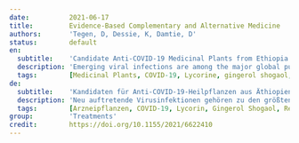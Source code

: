 ```yaml
---
date:          2021-06-17
title:         Evidence-Based Complementary and Alternative Medicine
authors:       'Tegen, D, Dessie, K, Damtie, D'
status:        default
en:
  subtitle:    'Candidate Anti-COVID-19 Medicinal Plants from Ethiopia: A Review of Plants Traditionally Used to Treat Viral Diseases'
  description: 'Emerging viral infections are among the major global public health concerns. The pandemic COVID-19 is a contagious respiratory and vascular disease caused by severe acute respiratory syndrome coronavirus 2 (SARS-CoV-2). There are no medicines that can treat SARS-CoV-2 except the vaccines. Therefore, searching for plant-originated therapeutics for the treatment of COVID-19 is required. Consequently, reviewing medicinal plants used to treat different viral infections is mandatory. This review article aims to review the ethnobotanical knowledge of medicinal plants traditionally used to treat different viral diseases by the Ethiopian people and suggests those plants as candidates to fight COVID-19. Articles written in English were searched from online public databases using searching terms like “Traditional Medicine,” “Ethnobotanical study,” “Active components,” “Antiviral activities,” and “Ethiopia.” Ethnobotanical data were analyzed using the Excel statistical software program. From the 46 articles reviewed, a total of 111 plant species were claimed to treat viral infections. Fifty-six (50.4%) of the plant species had reported to have antiviral active components that are promising to treat COVID-19. Lycorine, gingerol shogaol, resveratrol, rhoifolin, oleanolic acid, kaempferol, rosmarinic acid, almond oil, ursolic acid, hederagenin, nigellidine, α-hederin, apigenin, nobiletin, tangeretin, chalcone, hesperidin, epigallocatechin gallate, allicin, diallyl trisulfide, ajoene, aloenin, artemisinin, glucobrassicin, curcumin, piperine, flavonoids, anthraquinone, hydroxychloroquine, and jensenone were some of them. The Ethiopian traditional knowledge applies a lot of medicinal plants to treat different viral infections. Reports of the chemical components of many of them confirm that they can be promising to fight COVID-19.'
  tags:        [Medicinal Plants, COVID-19, Lycorine, gingerol shogaol, resveratrol, rhoifolin, oleanolic acid, kaempferol, rosmarinic acid, almond oil, ursolic acid, hederagenin, nigellidine, α-hederin, apigenin, nobiletin, tangeretin, chalcone, hesperidin, epigallocatechin gallate, allicin, diallyl trisulfide, ajoene, aloenin, artemisinin, glucobrassicin, curcumin, piperine, flavonoids, anthraquinone, hydroxychloroquine, jensenone]
de:
  subtitle:    'Kandidaten für Anti-COVID-19-Heilpflanzen aus Äthiopien. Eine Übersicht über Pflanzen, die traditionell zur Behandlung von Viruskrankheiten verwendet werden'
  description: 'Neu auftretende Virusinfektionen gehören zu den größten globalen Problemen der öffentlichen Gesundheit. Die Pandemie COVID-19 ist eine ansteckende Atemwegs- und Gefäßerkrankung, die durch das schwere akute respiratorische Syndrom Coronavirus 2 (SARS-CoV-2) verursacht wird. Außer den Impfstoffen gibt es keine Medikamente, die SARS-CoV-2 behandeln können. Daher ist die Suche nach pflanzlichen Therapeutika für die Behandlung von COVID-19 erforderlich. Folglich ist eine Überprüfung von Heilpflanzen, die zur Behandlung verschiedener Virusinfektionen verwendet werden, unerlässlich. In diesem Übersichtsartikel wird das ethnobotanische Wissen über Heilpflanzen, die von der äthiopischen Bevölkerung traditionell zur Behandlung verschiedener Viruserkrankungen verwendet werden, untersucht und es werden Pflanzen vorgeschlagen, die für die Bekämpfung von COVID-19 in Frage kommen. Die in englischer Sprache verfassten Artikel wurden in öffentlichen Online-Datenbanken mit Suchbegriffen wie "Traditionelle Medizin", "Ethnobotanische Studie", "Aktive Komponenten", "Antivirale Aktivitäten" und "Äthiopien" gesucht. Die ethnobotanischen Daten wurden mit dem Statistikprogramm Excel ausgewertet. In den 46 untersuchten Artikeln wurden insgesamt 111 Pflanzenarten zur Behandlung von Virusinfektionen angegeben. Sechsundfünfzig (50,4 %) der Pflanzenarten sollen antivirale Wirkstoffe enthalten, die zur Behandlung von COVID-19 geeignet sind. Lycorin, Gingerol Shogaol, Resveratrol, Rhoifolin, Oleanolsäure, Kaempferol, Rosmarinsäure, Mandelöl, Ursolsäure, Hederagenin, Nigellidin, α-Hederin, Apigenin, Nobiletin, Tangeretin, Chalcon, Hesperidin, Epigallocatechingallat, Allicin, Diallyltrisulfid, Ajoen, Aloenin, Artemisinin, Glucobrassicin, Curcumin, Piperin, Flavonoide, Anthrachinon, Hydroxychloroquin und Jensenon waren einige davon. Im traditionellen Wissen Äthiopiens werden viele Heilpflanzen zur Behandlung verschiedener Virusinfektionen eingesetzt. Berichte über die chemischen Bestandteile vieler dieser Pflanzen bestätigen, dass sie ein vielversprechendes Mittel zur Bekämpfung von COVID-19 sein können.' 
  tags:        [Arzneipflanzen, COVID-19, Lycorin, Gingerol Shogaol, Resveratrol, Rhoifolin, Oleanolsäure, Kaempferol, Rosmarinsäure, Mandelöl, Ursolsäure, Hederagenin, Nigellidin, α-Hederin, Apigenin, Nobiletin, Tangeretin, Chalkon, Hesperidin, Epigallocatechingallat, Allicin, Diallyltrisulfid, Ajoen, Aloenin, Artemisinin, Glucobrassicin, Curcumin, Piperin, Flavonoide, Anthrachinon, Hydroxychloroquin, Jensenon]
group:         'Treatments'
credit:        https://doi.org/10.1155/2021/6622410
---
```

